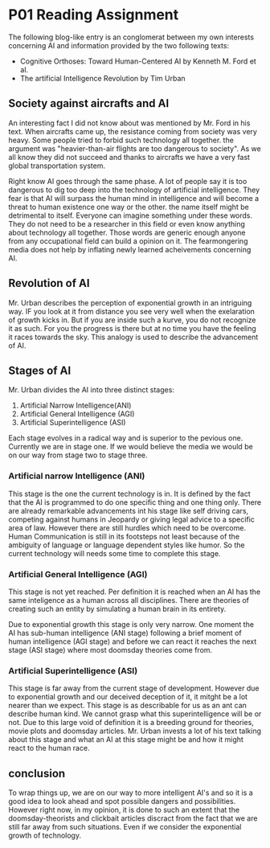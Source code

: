 # P01 Reading Assignment

The following blog-like entry is an conglomerat between my own interests concerning AI and information provided by the two following texts:

- Cognitive Orthoses: Toward Human-Centered AI by Kenneth M. Ford et al.
- The artificial Intelligence Revolution by Tim Urban



## Society against aircrafts and AI

An interesting fact I did not know about was mentioned by Mr. Ford in his text. When aircrafts came up, the resistance coming from society was very heavy. Some people tried to forbid such technology all together. the argument was "heavier-than-air flights are too dangerous to society". As we all know they did not succeed and thanks to aircrafts we have a very fast global transportation system. 

Right know AI goes through the same phase. A lot of people say it is too dangerous to dig too deep into the technology of artificial intelligence. They fear is that AI will surpass the human mind in intelligence and will become a threat to human existence one way or the other. the name itself might be detrimental to itself. Everyone can imagine something under these words. They do not need to be a researcher in this field or even know anything about technology all together. Those words are generic enough anyone from any occupational field can build a opinion on it. The fearmongering media does not help by inflating newly learned acheivements concerning AI.

## Revolution of AI

Mr. Urban describes the perception of exponential growth in an intriguing way. IF you look at it from distance you see very well when the exelaration of growth kicks in. But if you are inside such a kurve, you do not recognize it as such. For you the progress is there but at no time you have the feeling it races towards the sky. 
This analogy is used to describe the advancement of AI. 

## Stages of AI

Mr. Urban divides the AI into three distinct stages:
1. Artificial Narrow Intelligence(ANI)
2. Artificial General Intelligence (AGI)
3. Artificial Superintelligence (ASI)

Each stage evolves in a radical way and is superior to the pevious one. Currently we are in stage one. If we would believe the media we would be on our way from stage two to stage three.

### Artificial narrow Intelligence (ANI)

This stage is the one the current technology is in. It is defined by the fact that the AI is programmed to do one specific thing and one thing only. There are already remarkable advancements int his stage like self driving cars, competing against humans in Jeopardy or giving legal advice to a specific area of law. However there are still hurdles which need to be overcome. Human Communication is still in its footsteps not least because of the ambiguity of language or language dependent styles like humor. 
So the current technology will needs some time to complete this stage.

### Artificial General Intelligence (AGI)

This stage is not yet reached. Per definition it is reached when an AI has the same inteligence as a human across all disciplines. There are theories of creating such an entity by simulating a human brain in its entirety.

Due to exponential growth this stage is only very narrow. One moment the AI has sub-human intelligence (ANI stage) following a brief moment of human intelligence (AGI stage) and before we can react it reaches the next stage (ASI stage) where most doomsday theories come from.

### Artificial Superintelligence (ASI)

This stage is far away from the current stage of development. However due to exponential growth and our deceived deception of it, it mitght be a lot nearer than we expect. This stage is as describable for us as an ant can describe human kind. We cannot grasp what this superintelligence will be or not. Due to this large void of definition it is a breeding ground for theories, movie plots and doomsday articles. Mr. Urban invests a lot of his text talking about this stage and what an AI at this stage might be and how it might react to the human race.

## conclusion

To wrap things up, we are on our way to more intelligent AI's and so it is a good idea to look ahead and spot possible dangers and possibilities. However right now, in my opinion, it is done to such an extent that the doomsday-theorists and clickbait articles discract from the fact that we are still far away from such situations. Even if we consider the exponential growth of technology. 

